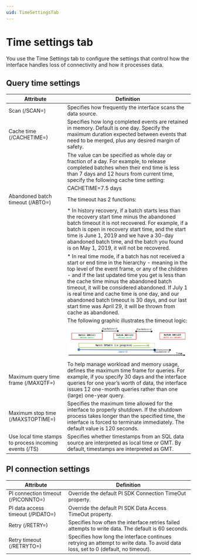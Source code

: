 ```yaml
---
uid: TimeSettingsTab
---
```


# Time settings tab 

You use the Time Settings tab to configure the settings that control how the interface handles loss of connectivity and how it processes data.

## Query time settings
| Attribute | Definition |
| --------- | ---------- |
| Scan (/SCAN=<seconds>) | Specifies how frequently the interface scans the data source. |
| Cache time (/CACHETIME=<days>) | Specifies how long completed events are retained in memory. Default is one day. Specify the maximum duration expected between events that need to be merged, plus any desired margin of safety. |
|    | The value can be specified as whole day or fraction of a day. For example, to release completed batches when their end time is less than 7 days and 12 hours from current time, specify the following cache time setting: |
|    |     CACHETIME=7.5 days |
| Abandoned batch timeout (/ABTO=<days>) | The timeout has 2 functions: |
|  | * In history recovery, if a batch starts less than the recovery start time minus the abandoned batch timeout it is not recovered. For example, if a batch is open in recovery start time, and the start time is June 1, 2019 and we have a 30-day abandoned batch time, and the batch you found is on May 1, 2019, it will not be recovered. |
|  | * In real time mode, if a batch has not received a start or end time in the hierarchy - meaning in the top level of the event frame, or any of the children - and if the last updated time you get is less than the cache time minus the abandoned batch timeout, it will be considered abandoned. If July 1 is real time and cache time is one day, and our abandoned batch timeout is 30 days, and our last start time was April 29, it will be thrown from cache as abandoned. |
|   | The following graphic illustrates the timeout logic:|
|   | ![Timeoutlogic](../images/timeoutlogic.png)
| Maximum query time frame (/MAXQTF=<days>) |     To help manage workload and memory usage, defines the maximum time frame for queries. For example, if you specify 30 days and the interface queries for one year’s worth of data, the interface issues 12 one-month queries rather than one (large) one-year query. |
| Maximum stop time (/MAXSTOPTIME=<seconds>) | Specifies the maximum time allowed for the interface to properly shutdown. If the shutdown process takes longer than the specified time, the interface is forced to terminate immediately. The default value is 120 seconds. |
|  Use local time stamps to process incoming events (/TS) |Specifies whether timestamps from an SQL data source are interpreted as local time or GMT. By default, timestamps are interpreted as GMT. |

## PI connection settings

| Attribute | Definition |
| --------- | ---------- |
| PI connection timeout (/PICONNTO=<seconds>)| Override the default PI SDK Connection TimeOut property. |
| PI data access timeout (/PIDATO=<seconds>) | Override the default PI SDK Data Access TimeOut property. |
| Retry (/RETRY=<seconds>) | Specifies how often the interface retries failed attempts to write data. The default is 60 seconds. |
| Retry timeout (/RETRYTO=<seconds>) | Specifies how long the interface continues retrying an attempt to write data. To avoid data loss, set to 0 (default, no timeout). |

